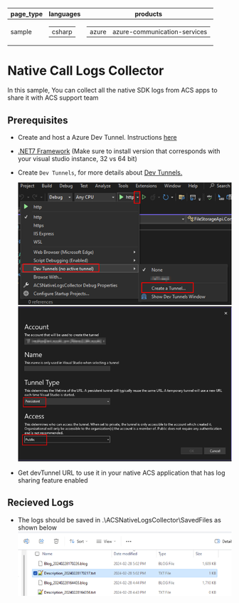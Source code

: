 ﻿|page_type|languages|products
|---|---|---|
|sample|<table><tr><td>csharp</tr></td></table>|<table><tr><td>azure</td><td>azure-communication-services</td></tr></table>|

# Native Call Logs Collector

In this sample, You can collect all the native SDK logs from ACS apps to share it with ACS support team



## Prerequisites


- Create and host a Azure Dev Tunnel. Instructions [here](https://learn.microsoft.com/en-us/azure/developer/dev-tunnels/get-started)
- [.NET7 Framework](https://dotnet.microsoft.com/en-us/download/dotnet/7.0) (Make sure to install version that corresponds with your visual studio instance, 32 vs 64 bit)
- Create `Dev Tunnels`, for more details about [Dev Tunnels.](https://learn.microsoft.com/en-us/aspnet/core/test/dev-tunnels?view=aspnetcore-7.0)
  
	![ViewDevTunnels](devTunnel.png)
	![CreateDevTunnels](devTunnel_Config.png)

- Get devTunnel URL to use it in your native ACS application that has log sharing feature enabled

## Recieved Logs
- The logs should be saved in .\ACSNativeLogsCollector\SavedFiles as shown below
  ![title](ACSNativeLogsCollector.png)
